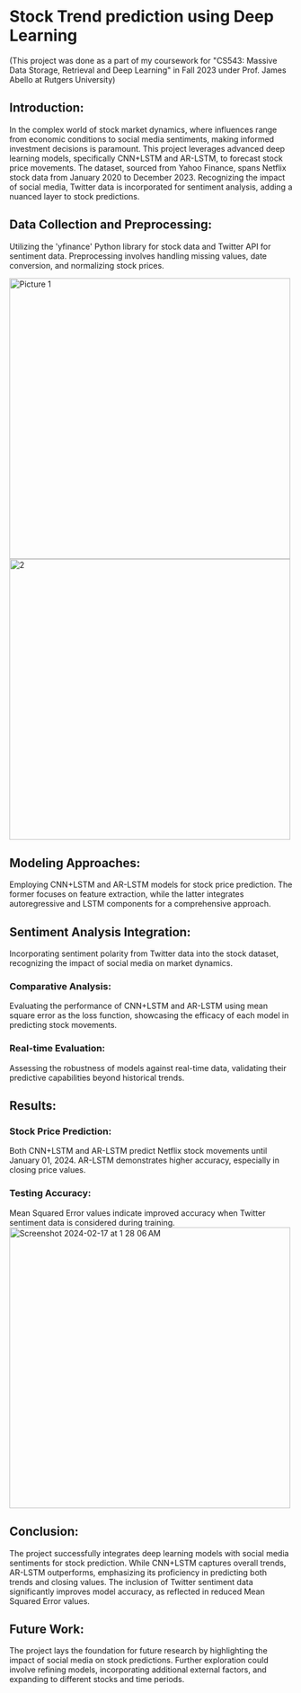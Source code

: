 # Stock Trend prediction using Deep Learning
(This project was done as a part of my coursework for "CS543: Massive Data Storage, Retrieval and Deep Learning" in Fall 2023 under Prof. James Abello at Rutgers University)
## Introduction: 
In the complex world of stock market dynamics, where influences range from economic conditions to social media sentiments, making informed investment decisions is paramount. This project leverages advanced deep learning models, specifically CNN+LSTM and AR-LSTM, to forecast stock price movements. The dataset, sourced from Yahoo Finance, spans Netflix stock data from January 2020 to December 2023. Recognizing the impact of social media, Twitter data is incorporated for sentiment analysis, adding a nuanced layer to stock predictions.

## Data Collection and Preprocessing: 
Utilizing the 'yfinance' Python library for stock data and Twitter API for sentiment data. Preprocessing involves handling missing values, date conversion, and normalizing stock prices.

<img width="500" alt="Picture 1" src="https://github.com/Bhargavi-Chinthapatla/stock_prediction/assets/149857162/825c75fc-babd-4820-94bc-ec127d2befbe">

<img width="500" alt="2" src="https://github.com/Bhargavi-Chinthapatla/stock_prediction/assets/149857162/fbbcbb26-f409-495c-a2bb-250ea9f31958">

## Modeling Approaches: 
Employing CNN+LSTM and AR-LSTM models for stock price prediction. The former focuses on feature extraction, while the latter integrates autoregressive and LSTM components for a comprehensive approach.

## Sentiment Analysis Integration: 
Incorporating sentiment polarity from Twitter data into the stock dataset, recognizing the impact of social media on market dynamics.

### Comparative Analysis: 
Evaluating the performance of CNN+LSTM and AR-LSTM using mean square error as the loss function, showcasing the efficacy of each model in predicting stock movements.

### Real-time Evaluation: 
Assessing the robustness of models against real-time data, validating their predictive capabilities beyond historical trends.

## Results:
### Stock Price Prediction: 
Both CNN+LSTM and AR-LSTM predict Netflix stock movements until January 01, 2024. AR-LSTM demonstrates higher accuracy, especially in closing price values.
### Testing Accuracy: 
Mean Squared Error values indicate improved accuracy when Twitter sentiment data is considered during training.
<img width="500" alt="Screenshot 2024-02-17 at 1 28 06 AM" src="https://github.com/Bhargavi-Chinthapatla/stock_prediction/assets/149857162/2b34084c-b562-4325-b40c-4af7d8d0b42d">
## Conclusion:
The project successfully integrates deep learning models with social media sentiments for stock prediction. While CNN+LSTM captures overall trends, AR-LSTM outperforms, emphasizing its proficiency in predicting both trends and closing values. The inclusion of Twitter sentiment data significantly improves model accuracy, as reflected in reduced Mean Squared Error values.
## Future Work:
The project lays the foundation for future research by highlighting the impact of social media on stock predictions. Further exploration could involve refining models, incorporating additional external factors, and expanding to different stocks and time periods.
